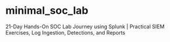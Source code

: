 # minimal_soc_lab
21-Day Hands-On SOC Lab Journey using Splunk | Practical SIEM Exercises, Log Ingestion, Detections, and Reports

